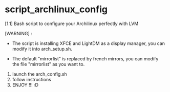 # script_archlinux_config
[1.1] Bash script to configure your Archilinux perfectly with LVM

[WARNING] :

- The script is installing XFCE and LightDM as a display manager, you can modify it into arch_setup.sh.

- The default "mirrorlist" is replaced by french mirrors, you can modify the file "mirrorlist" as you want to.

1. launch the arch_config.sh
2. follow instructions
3. ENJOY !!! :D
